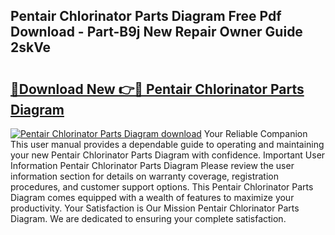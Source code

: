 ## Pentair Chlorinator Parts Diagram Free Pdf Download - Part-B9j New Repair Owner Guide 2skVe

# <h2><a href="http://dfprtj8.blite.top/?on=Pentair+Chlorinator+Parts+Diagram">🔗Download New 👉🔴 Pentair Chlorinator Parts Diagram</a></h2>

[![Pentair Chlorinator Parts Diagram download](https://i.imgur.com/lujVjoI.png)](http://dfprtj8.blite.top/?on=Pentair+Chlorinator+Parts+Diagram)
Your Reliable Companion This user manual provides a dependable guide to operating and maintaining your new Pentair Chlorinator Parts Diagram with confidence. Important User Information Pentair Chlorinator Parts Diagram Please review the user information section for details on warranty coverage, registration procedures, and customer support options. This Pentair Chlorinator Parts Diagram comes equipped with a wealth of features to maximize your productivity. Your Satisfaction is Our Mission Pentair Chlorinator Parts Diagram. We are dedicated to ensuring your complete satisfaction.
